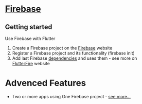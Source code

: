 # [Firebase](https://firebase.google.com/?gclid=CjwKCAjwjbCDBhAwEiwAiudByx5Grv9YXBmQPBiPN6X0LvsQuYK3R8i7GCxCgh31CXkP_1vfSuz9exoC_ewQAvD_BwE&gclsrc=aw.ds)

## Getting started

Use Firebase with Flutter

 1. Create a Firebase project on the [Firebase](https://console.firebase.google.com/) website
 2. Register a Firebase project and its functionality (firebase init)
 3. Add last Firebase [dependencies](https://github.com/DorvanFavre/Full-Stack-Developer/blob/main/Flutter/Flutter.md) and uses them - see more on [FlutterFire](https://firebase.flutter.dev/docs/overview/) website


# Advenced Features

 - Two or more apps using One Firebase project - [see more...](multiapp.md)
